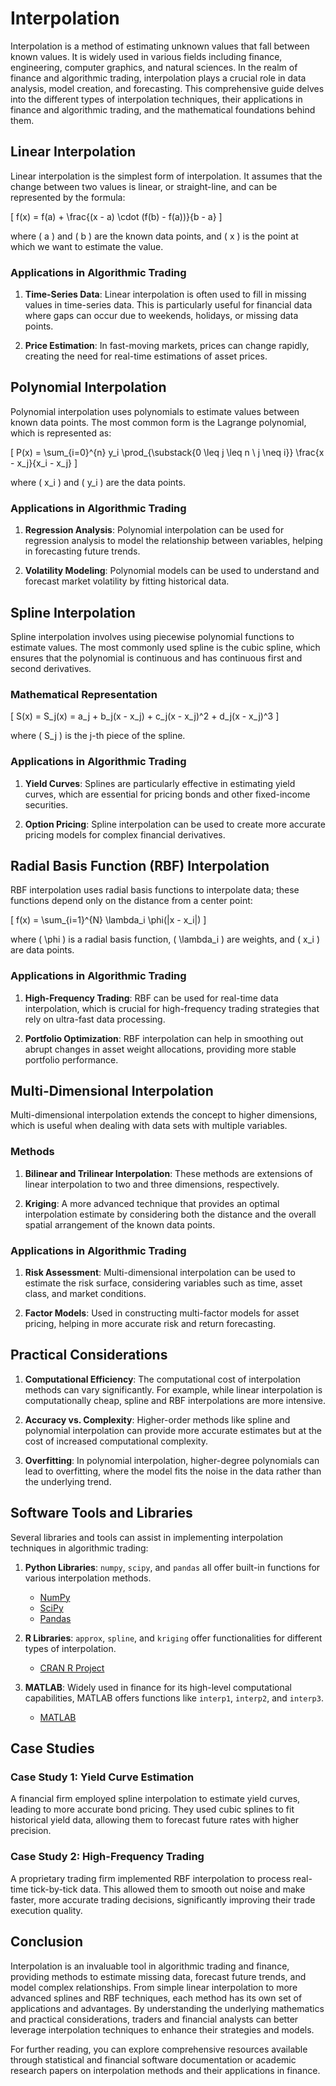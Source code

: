 # Interpolation

Interpolation is a method of estimating unknown values that fall between known values. It is widely used in various fields including finance, engineering, computer graphics, and natural sciences. In the realm of finance and algorithmic trading, interpolation plays a crucial role in data analysis, model creation, and forecasting. This comprehensive guide delves into the different types of interpolation techniques, their applications in finance and algorithmic trading, and the mathematical foundations behind them.

## Linear Interpolation

Linear interpolation is the simplest form of interpolation. It assumes that the change between two values is linear, or straight-line, and can be represented by the formula:

\[ f(x) = f(a) + \frac{(x - a) \cdot (f(b) - f(a))}{b - a} \]

where \( a \) and \( b \) are the known data points, and \( x \) is the point at which we want to estimate the value.

### Applications in Algorithmic Trading

1. **Time-Series Data**: Linear interpolation is often used to fill in missing values in time-series data. This is particularly useful for financial data where gaps can occur due to weekends, holidays, or missing data points.

2. **Price Estimation**: In fast-moving markets, prices can change rapidly, creating the need for real-time estimations of asset prices.

## Polynomial Interpolation

Polynomial interpolation uses polynomials to estimate values between known data points. The most common form is the Lagrange polynomial, which is represented as:

\[ P(x) = \sum_{i=0}^{n} y_i \prod_{\substack{0 \leq j \leq n \\ j \neq i}} \frac{x - x_j}{x_i - x_j} \]

where \( x_i \) and \( y_i \) are the data points.

### Applications in Algorithmic Trading

1. **Regression Analysis**: Polynomial interpolation can be used for regression analysis to model the relationship between variables, helping in forecasting future trends.

2. **Volatility Modeling**: Polynomial models can be used to understand and forecast market volatility by fitting historical data.

## Spline Interpolation

Spline interpolation involves using piecewise polynomial functions to estimate values. The most commonly used spline is the cubic spline, which ensures that the polynomial is continuous and has continuous first and second derivatives.

### Mathematical Representation

\[ S(x) = S_j(x) = a_j + b_j(x - x_j) + c_j(x - x_j)^2 + d_j(x - x_j)^3 \]

where \( S_j \) is the j-th piece of the spline.

### Applications in Algorithmic Trading

1. **Yield Curves**: Splines are particularly effective in estimating yield curves, which are essential for pricing bonds and other fixed-income securities.

2. **Option Pricing**: Spline interpolation can be used to create more accurate pricing models for complex financial derivatives.

## Radial Basis Function (RBF) Interpolation

RBF interpolation uses radial basis functions to interpolate data; these functions depend only on the distance from a center point:

\[ f(x) = \sum_{i=1}^{N} \lambda_i \phi(\|x - x_i\|) \]

where \( \phi \) is a radial basis function, \( \lambda_i \) are weights, and \( x_i \) are data points.

### Applications in Algorithmic Trading

1. **High-Frequency Trading**: RBF can be used for real-time data interpolation, which is crucial for high-frequency trading strategies that rely on ultra-fast data processing.

2. **Portfolio Optimization**: RBF interpolation can help in smoothing out abrupt changes in asset weight allocations, providing more stable portfolio performance.

## Multi-Dimensional Interpolation

Multi-dimensional interpolation extends the concept to higher dimensions, which is useful when dealing with data sets with multiple variables.

### Methods

1. **Bilinear and Trilinear Interpolation**: These methods are extensions of linear interpolation to two and three dimensions, respectively.

2. **Kriging**: A more advanced technique that provides an optimal interpolation estimate by considering both the distance and the overall spatial arrangement of the known data points.

### Applications in Algorithmic Trading

1. **Risk Assessment**: Multi-dimensional interpolation can be used to estimate the risk surface, considering variables such as time, asset class, and market conditions.

2. **Factor Models**: Used in constructing multi-factor models for asset pricing, helping in more accurate risk and return forecasting.

## Practical Considerations

1. **Computational Efficiency**: The computational cost of interpolation methods can vary significantly. For example, while linear interpolation is computationally cheap, spline and RBF interpolations are more intensive.

2. **Accuracy vs. Complexity**: Higher-order methods like spline and polynomial interpolation can provide more accurate estimates but at the cost of increased computational complexity.

3. **Overfitting**: In polynomial interpolation, higher-degree polynomials can lead to overfitting, where the model fits the noise in the data rather than the underlying trend.

## Software Tools and Libraries

Several libraries and tools can assist in implementing interpolation techniques in algorithmic trading:

1. **Python Libraries**: `numpy`, `scipy`, and `pandas` all offer built-in functions for various interpolation methods.
   - [NumPy](https://numpy.org/)
   - [SciPy](https://scipy.org/)
   - [Pandas](https://pandas.pydata.org/)

2. **R Libraries**: `approx`, `spline`, and `kriging` offer functionalities for different types of interpolation.
   - [CRAN R Project](https://cran.r-project.org/)

3. **MATLAB**: Widely used in finance for its high-level computational capabilities, MATLAB offers functions like `interp1`, `interp2`, and `interp3`.
   - [MATLAB](https://www.mathworks.com/products/matlab.html)

## Case Studies

### Case Study 1: Yield Curve Estimation

A financial firm employed spline interpolation to estimate yield curves, leading to more accurate bond pricing. They used cubic splines to fit historical yield data, allowing them to forecast future rates with higher precision.

### Case Study 2: High-Frequency Trading

A proprietary trading firm implemented RBF interpolation to process real-time tick-by-tick data. This allowed them to smooth out noise and make faster, more accurate trading decisions, significantly improving their trade execution quality.

## Conclusion

Interpolation is an invaluable tool in algorithmic trading and finance, providing methods to estimate missing data, forecast future trends, and model complex relationships. From simple linear interpolation to more advanced splines and RBF techniques, each method has its own set of applications and advantages. By understanding the underlying mathematics and practical considerations, traders and financial analysts can better leverage interpolation techniques to enhance their strategies and models.

For further reading, you can explore comprehensive resources available through statistical and financial software documentation or academic research papers on interpolation methods and their applications in finance.